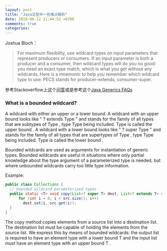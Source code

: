 ```yaml
---
layout: post
title: "Java泛型中一些难点解析"
date: 2018-06-12 11:44:52 +0700
comments: true
categories:
---
```


Joshua Bloch：
>For maximum flexibility, use wildcard types on input parameters that represent producers or consumers. If an input parameter is both a producer and a consumer, then wildcard types will do you no good: you
need an exact type match, which is what you get without any wildcards. Here is a mnemonic to help you remember which wildcard type to use:
PECS stands for producer-extends, consumer-super.

参考Stackoverflow上这个[问答](https://stackoverflow.com/questions/4343202/difference-between-super-t-and-extends-t-in-java)或是参考这个[Java Generics FAQs](http://www.angelikalanger.com/GenericsFAQ/FAQSections/TypeArguments.html#FAQ103)    

### What is a bounded wildcard?
A wildcard with either an upper or a lower bound.
A wildcard with an upper bound looks like " ? extends Type " and stands for the family of all types that are subtypes of Type , type Type being included.  Type is called the upper bound .
A wildcard with a lower bound looks like " ? super Type " and stands for the family of all types that are supertypes of Type , type Type being included. Type is called the lower bound .

Bounded wildcards are used as arguments for instantiation of generic types.  Bounded wildcards are useful in situations where only partial knowledge about the type argument of a parameterized type is needed, but where unbounded wildcards carry too little type information.

Example:
```java
public class Collections {
  // bounded wildcard parameterized types
  public static <T> void copy(List<? super T> dest, List<? extends T> src) {  
      for (int i = 0; i < src.size(); i++)
        dest.set(i, src.get(i));
  }
}
```
The copy method copies elements from a source list into a destination list.  The destination list must be capable of holding the elements from the source list.  We express this by means of bounded wildcards: the output list is required to have an element type with a lower bound T and the input list must have an element type with an upper bound T .  
